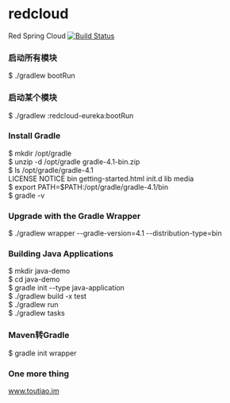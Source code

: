 # redcloud
Red Spring Cloud [![Build Status](https://travis-ci.org/javahongxi/redcloud.svg?branch=master)](https://travis-ci.org/javahongxi/redcloud)
### 启动所有模块
$ ./gradlew bootRun
### 启动某个模块
$ ./gradlew :redcloud-eureka:bootRun

### Install Gradle
$ mkdir /opt/gradle <br>
$ unzip -d /opt/gradle gradle-4.1-bin.zip <br>
$ ls /opt/gradle/gradle-4.1 <br>
LICENSE  NOTICE  bin  getting-started.html  init.d  lib  media <br>
$ export PATH=$PATH:/opt/gradle/gradle-4.1/bin <br>
$ gradle -v

### Upgrade with the Gradle Wrapper
$ ./gradlew wrapper --gradle-version=4.1 --distribution-type=bin

### Building Java Applications
$ mkdir java-demo <br>
$ cd java-demo <br>
$ gradle init --type java-application <br>
$ ./gradlew build -x test <br>
$ ./gradlew run <br>
$ ./gradlew tasks

### Maven转Gradle
$ gradle init wrapper

### One more thing
www.toutiao.im
